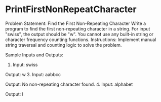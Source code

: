 # PrintFirstNonRepeatCharacter

Problem Statement:
Find the First Non-Repeating Character
Write a program to find the first non-repeating character in a string. For input "swiss", the output
should be "w". You cannot use any built-in string or character frequency counting functions.
Instructions: Implement manual string traversal and counting logic to solve the problem.



Sample Inputs and Outputs:
1. Input: swiss
   
Output: w
3. Input: aabbcc

Output: No non-repeating character found.
4. Input: alphabet

Output: l
